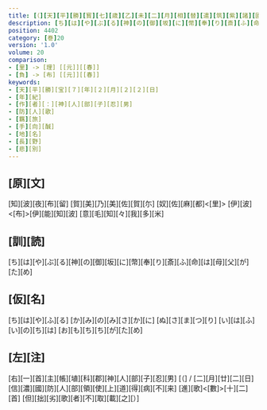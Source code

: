 ```yaml
---
title: [（][天][平][勝][寳][七][歳][乙][未][二][月][相][替][遣][筑][紫][諸][國][防][人][等][歌][）]
description: [ち][は][や][ぶ][る][神][の][御][坂][に][幣][奉][り][斎][ふ][命][は][母][父][が][た][め]
position: 4402
category: [巻]20
version: '1.0'
volume: 20
comparison:
- [里] -> [理] [[元]][[春]]
- [負] -> [布] [[元]][[春]]
keywords:
- [天][平][勝][宝][７][年][２][月][２][２][日]
- [年][紀]
- [作][者][：][神][人][部][子][忍][男]
- [防][人][歌]
- [羈][旅]
- [手][向][醎]
- [地][名]
- [長][野]
- [悲][別]
---
```


## [原][文]

[知][波][夜][布][留] [賀][美][乃][美][佐][賀][尓] [奴][佐][麻][都]<[里]> [伊][波]<[布]>[伊][能][知][波] [意][毛][知][々][我][多][米]

## [訓][読]

[ち][は][や][ぶ][る][神][の][御][坂][に][幣][奉][り][斎][ふ][命][は][母][父][が][た][め]

## [仮][名]

[ち][は][や][ふ][る] [か][み][の][み][さ][か][に] [ぬ][さ][ま][つ][り] [い][は][ふ][い][の][ち][は] [お][も][ち][ち][が][た][め]

## [左][注]

[右][一][首][主][帳][埴][科][郡][神][人][部][子][忍][男] [（] / [二][月][廿][二][日][信][濃][國][防][人][部][領][使][上][道][得][病][不][来] [進][歌]<[數]>[十][二][首] [但][拙][劣][歌][者][不][取][載][之][）]
